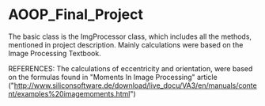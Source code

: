 # AOOP_Final_Project

The basic class is the ImgProcessor class, which includes all the methods, mentioned in project description. Mainly calculations were based on the Image Processing Textbook. 

REFERENCES:
The calculations of eccentricity and orientation, were based on the formulas found in "Moments In Image Processing" article ("http://www.siliconsoftware.de/download/live_docu/VA3/en/manuals/content/examples%20imagemoments.html")
